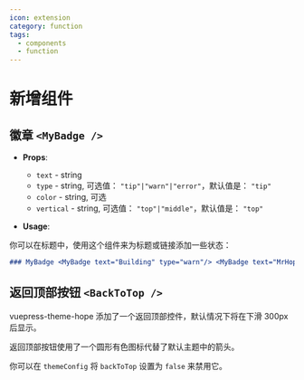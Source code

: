 ```yaml
---
icon: extension
category: function
tags:
  - components
  - function
---
```


# 新增组件

## 徽章 `<MyBadge />`

- **Props**:

  - `text` - string
  - `type` - string, 可选值： `"tip"|"warn"|"error"`，默认值是： `"tip"`
  - `color` - string, 可选
  - `vertical` - string, 可选值： `"top"|"middle"`，默认值是： `"top"`

- **Usage**:

你可以在标题中，使用这个组件来为标题或链接添加一些状态：

```md
### MyBadge <MyBadge text="Building" type="warn"/> <MyBadge text="MrHope" color="grey" />
```

## 返回顶部按钮 `<BackToTop />` <MyBadge text="支持局部配置" />

vuepress-theme-hope 添加了一个返回顶部控件，默认情况下将在下滑 300px 后显示。

返回顶部按钮使用了一个圆形有色图标代替了默认主题中的箭头。

你可以在 `themeConfig` 将 `backToTop` 设置为 `false` 来禁用它。
